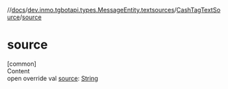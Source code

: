 //[docs](../../../index.md)/[dev.inmo.tgbotapi.types.MessageEntity.textsources](../index.md)/[CashTagTextSource](index.md)/[source](source.md)



# source  
[common]  
Content  
open override val [source](source.md): [String](https://kotlinlang.org/api/latest/jvm/stdlib/kotlin/-string/index.html)  



